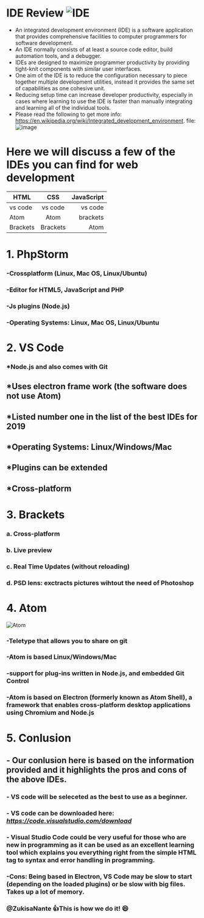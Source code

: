 # IDE Review ![IDE](https://s3.amazonaws.com/gs-bot-images/Guides+image/IDE/ide1.JPG)
* An integrated development environment (IDE) is a software application that provides comprehensive facilities to computer programmers for software development. 
* An IDE normally consists of at least a source code editor, build automation tools, and a debugger. 
* IDEs are designed to maximize programmer productivity by providing tight-knit components with similar user interfaces. 
* One aim of the IDE is to reduce the configuration necessary to piece together multiple development utilities, instead it provides the same set of capabilities as one cohesive unit.
* Reducing setup time can increase developer productivity, especially in cases where learning to use the IDE is faster than manually integrating and learning all of the individual tools.
* Please read the following to get more info: https://en.wikipedia.org/wiki/Integrated_development_environment.
file:![image](///home/junior/Desktop/BeCode_Cls_project/markdown-warm-up/New/index.jpeg)

# Here we will discuss a few of the IDEs you can find for web development

| HTML        | CSS         | JavaScript |
| ------------- |:-------------:| -----:|
| vs code     | vs code | vs code |
| Atom     | Atom      |   brackets |
| Brackets |Brackets      |    Atom |

# 1. PhpStorm
### -Crossplatform (Linux, Mac OS, Linux/Ubuntu)
### -Editor for HTML5, JavaScript and PHP
### -Js plugins (Node.js)
### -Operating Systems: Linux, Mac OS, Linux/Ubuntu

# 2. VS Code
### *Node.js and also comes with Git 
## *Uses electron frame work (the software does not use Atom)
## *Listed number one in the list of the best IDEs for 2019
## *Operating Systems: Linux/Windows/Mac
## *Plugins can be extended
## *Cross-platform

# 3. Brackets
### a. Cross-platform
### b. Live preview
### c. Real Time Updates (without reloading)
### d. PSD lens: exctracts pictures wihtout the need of Photoshop

# 4. Atom 
![Atom](https://upload.wikimedia.org/wikipedia/commons/thumb/6/64/Atom-editor.png/300px-Atom-editor.png) 
### -Teletype that allows you to share on git
### -Atom is based Linux/Windows/Mac
### -support for plug-ins written in Node.js, and embedded Git Control
### -Atom is based on Electron (formerly known as Atom Shell), a framework that enables cross-platform desktop applications using Chromium and Node.js

# 5. Conlusion
## - Our conlusion here is based on the information provided and it highlights the pros and cons of the above IDEs.
### - VS code will be seleceted as the best to use as a beginner.
### - **VS code can be downloaded here:** *https://code.visualstudio.com/download*
### - Visual Studio Code could be very useful for those who are new in programming as it can be used as an excellent learning tool which explains you everything right from the simple HTML tag to syntax and error handling in programming.
### -Cons: Being based in Electron, VS Code may be slow to start (depending on the loaded plugins) or be slow with big files. Takes up a lot of memory.

### @ZukisaNante :+1:This is how we do it! :smile:
``` Yeah we made it and now it is time to program some code!

